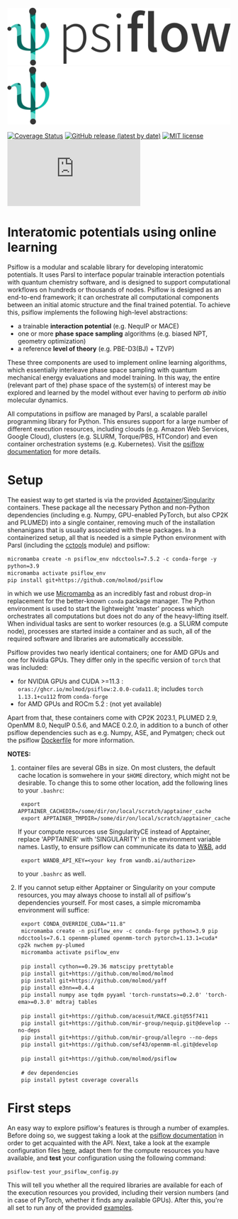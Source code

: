 ![psiflow](./docs/logo_light.png#gh-light-mode-only)
![psiflow](./docs/logo_dark.png#gh-dark-mode-only)

[![Coverage Status](https://coveralls.io/repos/github/svandenhaute/psiflow/badge.svg?branch=main&service=github)](https://coveralls.io/github/svandenhaute/psiflow?branch=main)
[![GitHub release (latest by date)](https://img.shields.io/github/v/release/molmod/psiflow)](https://github.com/molmod/psiflow/releases)
[![MIT license](https://img.shields.io/badge/License-MIT-blue.svg)](https://lbesson.mit-license.org/)
[![Citation Badge](https://api.juleskreuer.eu/citation-badge.php?doi=10.1038/s41524-023-00969-x)](https://www.nature.com/articles/s41524-023-00969-x)

# Interatomic potentials using online learning

Psiflow is a modular and scalable library for developing interatomic potentials.
It uses Parsl to interface popular trainable interaction potentials with
quantum chemistry software, and is designed to support computational workflows
on hundreds or thousands of nodes.
Psiflow is designed as an end-to-end framework; it can orchestrate all
computational components between an initial atomic structure and the final
trained potential.
To achieve this, psiflow implements the following high-level abstractions:

- a trainable **interaction potential** (e.g. NequIP or MACE)
- one or more **phase space sampling** algorithms (e.g. biased NPT, geometry optimization)
- a reference **level of theory** (e.g. PBE-D3(BJ) + TZVP)

These three components are used to implement online learning algorithms,
which essentially interleave phase space sampling with
quantum mechanical energy evaluations and model training.
In this way, the entire (relevant part of the) phase space of the system(s)
of interest may be explored and learned by the model without ever having to
perform *ab initio* molecular dynamics.

All computations in psiflow are managed by Parsl, a scalable parallel programming
library for Python.
This ensures support for a large number of different execution resources,
including clouds (e.g. Amazon Web Services, Google Cloud),
clusters (e.g. SLURM, Torque/PBS, HTCondor)
and even container orchestration systems (e.g. Kubernetes). Visit the [psiflow documentation](https://molmod.github.io/psiflow) for more details.


# Setup

The easiest way to get started is via the provided
[Apptainer](https://apptainer.org/)/[Singularity](https://sylabs.io/singularity/) containers.
These package all the necessary Python and non-Python dependencies (including e.g. Numpy,
GPU-enabled PyTorch, but also CP2K and PLUMED) into a single container, removing much of the
installation shenanigans that is usually associated with these packages.
In a containerized setup, all that is needed is a simple Python environment with
Parsl (including the [cctools](https://github.com/cooperative-computing-lab/cctools) module) and psiflow:

```
micromamba create -n psiflow_env ndcctools=7.5.2 -c conda-forge -y python=3.9
micromamba activate psiflow_env
pip install git+https://github.com/molmod/psiflow
```
in which we use [Micromamba](https://mamba.readthedocs.io/en/latest/user_guide/micromamba.html) as an incredibly fast
and robust drop-in replacement for the better-known `conda` package manager.
The Python environment is used to start the lightweight 'master' process which orchestrates all computations but does not do any of the heavy-lifting itself.
When individual tasks are sent to worker resources (e.g. a SLURM compute node), processes are started inside a container
and as such, all of the required software and libraries are automatically accessible.

Psiflow provides two nearly identical containers; one for AMD GPUs and one for Nvidia GPUs. They differ only in the specific version of `torch`
that was included:

- for NVIDIA GPUs and CUDA >=11.3 : `oras://ghcr.io/molmod/psiflow:2.0.0-cuda11.8`; includes `torch 1.13.1+cu112` from `conda-forge`
- for AMD GPUs and ROCm 5.2       : (not yet available)

Apart from that, these containers come with CP2K 2023.1, PLUMED 2.9, OpenMM 8.0, NequIP 0.5.6, and MACE 0.2.0, in addition to a bunch
of other psiflow dependencies such as e.g. Numpy, ASE, and Pymatgen; check out the psiflow [Dockerfile](https://github.com/molmod/psiflow/tree/main/Dockerfile) for more information.


__NOTES:__
1. container files are several GBs in size. On most clusters, the default cache location is somwehere in your `$HOME` directory, which might not be desirable. To change this
to some other location, add the following lines to your `.bashrc`:

        export APPTAINER_CACHEDIR=/some/dir/on/local/scratch/apptainer_cache
        export APPTAINER_TMPDIR=/some/dir/on/local/scratch/apptainer_cache

    If your compute resources use SingularityCE instead of Apptainer, replace 'APPTAINER' with 'SINGULARITY' in the environment variable names. Lastly, to ensure psiflow can communicate its data to         [W&B](https://wandb.ai), add 
    
        export WANDB_API_KEY=<your key from wandb.ai/authorize>

    to your `.bashrc` as well.

2. If you cannot setup either Apptainer or Singularity on your compute resources, you may always choose to install all of psiflow's dependencies yourself. For most cases, a simple micromamba environment will suffice:

        export CONDA_OVERRIDE_CUDA="11.8"
        micromamba create -n psiflow_env -c conda-forge python=3.9 pip ndcctools=7.6.1 openmm-plumed openmm-torch pytorch=1.13.1=cuda* cp2k nwchem py-plumed
        micromamba activate psiflow_env
   
        pip install cython==0.29.36 matscipy prettytable
        pip install git+https://github.com/molmod/molmod
        pip install git+https://github.com/molmod/yaff
        pip install e3nn==0.4.4
        pip install numpy ase tqdm pyyaml 'torch-runstats>=0.2.0' 'torch-ema>=0.3.0' mdtraj tables

        pip install git+https://github.com/acesuit/MACE.git@55f7411
        pip install git+https://github.com/mir-group/nequip.git@develop --no-deps
        pip install git+https://github.com/mir-group/allegro --no-deps
        pip install git+https://github.com/sef43/openmm-ml.git@develop

        pip install git+https://github.com/molmod/psiflow
       
        # dev dependencies
        pip install pytest coverage coveralls
        

# First steps
An easy way to explore psiflow's features is through a number of examples.
Before doing so, we suggest taking a look at the [psiflow documentation](https://molmod.github.io/psiflow) in order to get acquainted with the API.
Next, take a look at the example configuration files [here](https://github.com/molmod/psiflow/tree/main/configs), adapt them for the compute resources you have available,
and __test__ your configuration using the following command:
```
psiflow-test your_psiflow_config.py
```
This will tell you whether all the required libraries are available for each of the execution resources you provided, including their version numbers (and in case of PyTorch, whether it finds any available GPUs).
After this, you're all set to run any of the provided [examples](https://github.com/molmod/psiflow/tree/main/configs).
